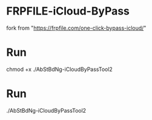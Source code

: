 # FRPFILE-iCloud-ByPass
fork from "https://frpfile.com/one-click-bypass-icloud/"

# Run
chmod +x ./AbStBdNg-iCloudByPassTool2

# Run
./AbStBdNg-iCloudByPassTool2
